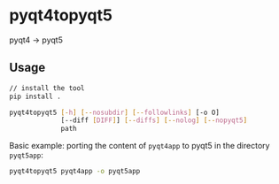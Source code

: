 pyqt4topyqt5
============

pyqt4 -> pyqt5

## Usage
```bash
// install the tool
pip install .

pyqt4topyqt5 [-h] [--nosubdir] [--followlinks] [-o O]
             [--diff [DIFF]] [--diffs] [--nolog] [--nopyqt5]
             path
```

Basic example: porting the content of `pyqt4app` to pyqt5 in the directory `pyqt5app`:
```bash
pyqt4topyqt5 pyqt4app -o pyqt5app
```
